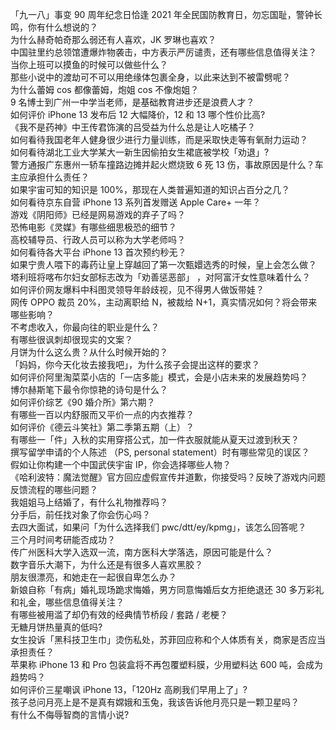 「九一八」事变 90 周年纪念日恰逢 2021 年全民国防教育日，勿忘国耻，警钟长鸣，你有什么想说的？  
为什么赫奇帕奇那么弱还有人喜欢，JK 罗琳也喜欢？  
中国驻里约总领馆遭爆炸物袭击，中方表示严厉谴责，还有哪些信息值得关注？  
当你上班可以摸鱼的时候可以做些什么？  
那些小说中的渡劫可不可以用绝缘体包裹全身，以此来达到不被雷劈呢？  
为什么蕾姆 cos 都像蕾姆，炮姐 cos 不像炮姐？  
9 名博士到广州一中学当老师，是基础教育进步还是浪费人才？  
如何评价 iPhone 13 发布后 12 大幅降价，12 和 13 哪个性价比高?  
《我不是药神》中王传君饰演的吕受益为什么总是让人吃橘子？  
如何看待我国老年人健身很少进行力量训练，而是采取快走等有氧耐力运动？  
如何看待湖北工业大学某大一新生因偷拍女生裙底被学校「劝退」?  
警方通报广东惠州一轿车撞路边摊并起火燃烧致 6 死 13 伤，事故原因是什么？车主应承担什么责任？  
如果宇宙可知的知识是 100%，那现在人类普遍知道的知识占百分之几？  
如何看待京东自营 iPhone 13 系列首发赠送 Apple Care+ 一年？  
游戏《阴阳师》已经是网易游戏的弃子了吗？  
恐怖电影《灵媒》有哪些细思极恐的细节？  
高校辅导员、行政人员可以称为大学老师吗？  
如何看待各大平台 iPhone 13 首次预约秒无？  
如果宁贵人喂下的毒药让皇上穿越回了第一次甄嬛选秀的时候，皇上会怎么做？  
塔利班将喀布尔妇女部标志改为「劝善惩恶部」 ，对阿富汗女性意味着什么？  
如何评价网友爆料中科图灵领导年龄歧视，见不得男人做饭带娃？  
网传 OPPO 裁员 20%，主动离职给 N，被裁给 N+1，真实情况如何？将会带来哪些影响？  
不考虑收入，你最向往的职业是什么？  
有哪些很讽刺却很现实的文案？  
月饼为什么这么贵？从什么时候开始的？  
「妈妈，你今天化妆去接我吧」，为什么孩子会提出这样的要求？  
如何评价阿里淘菜菜小店的「一店多能」模式，会是小店未来的发展趋势吗？  
博尔赫斯笔下最令你惊艳的诗句是什么？  
如何评价综艺《90 婚介所》第六期？  
有哪些一百以内舒服而又平价一点的内衣推荐？  
如何评价《德云斗笑社》第二季第五期（上）？  
有哪些一「件」入秋的实用穿搭公式，加一件衣服就能从夏天过渡到秋天？  
撰写留学申请的个人陈述 （PS, personal statement）时有哪些常见的误区？  
假如让你构建一个中国武侠宇宙 IP，你会选择哪些人物？  
《哈利波特：魔法觉醒》官方回应虚假宣传并道歉，你接受吗？反映了游戏内问题反馈流程的哪些问题？  
我姐姐马上结婚了，有什么礼物推荐吗？  
分手后，前任找对象了你会伤心吗？  
去四大面试，如果问「为什么选择我们 pwc/dtt/ey/kpmg」，该怎么回答呢？  
三个月时间考研能否成功？  
传广州医科大学入选双一流，南方医科大学落选，原因可能是什么？  
数字音乐大潮下，为什么还是有很多人喜欢黑胶？  
朋友很漂亮，和她走在一起很自卑怎么办？  
新娘自称「有病」婚礼现场跪求悔婚，男方同意悔婚后女方拒绝退还 30 多万彩礼和礼金，哪些信息值得关注？  
有哪些被用滥了却仍有效的经典情节桥段 / 套路 / 老梗？  
无糖月饼热量真的低吗?  
女生投诉「黑科技卫生巾」烫伤私处，苏菲回应称和个人体质有关，商家是否应当承担责任？  
苹果称 iPhone 13 和 Pro 包装盒将不再包覆塑料膜，少用塑料达 600 吨，会成为趋势吗？  
如何评价三星嘲讽 iPhone 13，「120Hz 高刷我们早用上了」?  
孩子总问月亮上是不是真有嫦娥和玉兔，我该告诉他月亮只是一颗卫星吗？  
有什么不侮辱智商的言情小说?  

